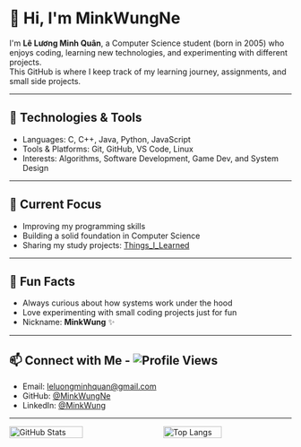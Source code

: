 # 👋 Hi, I'm MinkWungNe

I'm **Lê Lương Minh Quân**, a Computer Science student (born in 2005) who enjoys coding, learning new technologies, and experimenting with different projects.  
This GitHub is where I keep track of my learning journey, assignments, and small side projects.

---

## 🔧 Technologies & Tools
- Languages: C, C++, Java, Python, JavaScript  
- Tools & Platforms: Git, GitHub, VS Code, Linux  
- Interests: Algorithms, Software Development, Game Dev, and System Design  

---

## 📌 Current Focus
- Improving my programming skills  
- Building a solid foundation in Computer Science  
- Sharing my study projects: [Things_I_Learned](https://github.com/MinkWung/Things_I_Learned)  

---

## 🌱 Fun Facts
- Always curious about how systems work under the hood  
- Love experimenting with small coding projects just for fun  
- Nickname: **MinkWung** ✨  

---

## 📫 Connect with Me - ![Profile Views](https://komarev.com/ghpvc/?username=MinkWung&style=flat-square)
- Email: [leluongminhquan@gmail.com](mailto:leluongminhquan@gmail.com)
- GitHub: [@MinkWungNe](https://github.com/MinkWungNe)
- LinkedIn: [@MinkWung](https://www.linkedin.com/in/mink-wung-8881aa318/)

---

<div style="display: flex; justify-content: space-between; width: 100%;">

  <img src="https://github-readme-stats.vercel.app/api?username=MinkWungNe&theme=blue-green&show_icons=true&hide_border=true&count_private=true" alt="GitHub Stats" style="width: 51%;" />

  <img src="https://github-readme-stats.vercel.app/api/top-langs/?username=MinkWungNe&theme=blue-green&show_icons=true&hide_border=true&layout=compact" alt="Top Langs" style="width: 45.5%;" />

</div>
